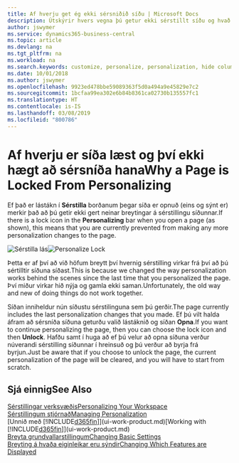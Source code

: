```yaml
---
title: Af hverju get ég ekki sérsniðið síðu | Microsoft Docs
description: Útskýrir hvers vegna þú getur ekki sérstillt síðu og hvað þú getur gert til að opna hana svo þú getir sérsniðið hana.
author: jswymer
ms.service: dynamics365-business-central
ms.topic: article
ms.devlang: na
ms.tgt_pltfrm: na
ms.workload: na
ms.search.keywords: customize, personalize, personalization, hide columns, remove fields, move fields
ms.date: 10/01/2018
ms.author: jswymer
ms.openlocfilehash: 9923ed478bbe59089363f5d0a494a9e45829e7c2
ms.sourcegitcommit: 1bcfaa99ea302e6b84b8361ca02730b135557fc1
ms.translationtype: HT
ms.contentlocale: is-IS
ms.lasthandoff: 03/08/2019
ms.locfileid: "800786"
---
```

# <a name="why-a-page-is-locked-from-personalizing"></a><span data-ttu-id="ccfbb-103">Af hverju er síða læst og því ekki hægt að sérsníða hana</span><span class="sxs-lookup"><span data-stu-id="ccfbb-103">Why a Page is Locked From Personalizing</span></span>
<span data-ttu-id="ccfbb-104">Ef það er lástákn í **Sérstilla** borðanum þegar síða er opnuð (eins og sýnt er) merkir það að þú getir ekki gert neinar breytingar á sérstillingu síðunnar.</span><span class="sxs-lookup"><span data-stu-id="ccfbb-104">If there is a lock icon in the **Personalizing** bar when you open a page (as shown), this means that you are currently prevented from making any more personalization changes to the page.</span></span>

<span data-ttu-id="ccfbb-105">![Sérstilla lás](media/personalization-locked.png "Sérstilla lás")</span><span class="sxs-lookup"><span data-stu-id="ccfbb-105">![Personalize Lock](media/personalization-locked.png "Personalize lock")</span></span>

<span data-ttu-id="ccfbb-106">Þetta er af því að við höfum breytt því hvernig sérstilling virkar frá því að þú sértilltir síðuna síðast.</span><span class="sxs-lookup"><span data-stu-id="ccfbb-106">This is because we changed the way personalization works behind the scenes since the last time that you personalized the page.</span></span> <span data-ttu-id="ccfbb-107">Því miður virkar hið nýja og gamla ekki saman.</span><span class="sxs-lookup"><span data-stu-id="ccfbb-107">Unfortunately, the old way and new of doing things do not work together.</span></span>

<span data-ttu-id="ccfbb-108">Síðan inniheldur nún síðustu sérstilinguna sem þú gerðir.</span><span class="sxs-lookup"><span data-stu-id="ccfbb-108">The page currently includes the last personalization changes that you made.</span></span> <span data-ttu-id="ccfbb-109">Ef þú vilt halda áfram að sérsníða síðuna geturðu valið lástáknið og síðan **Opna**.</span><span class="sxs-lookup"><span data-stu-id="ccfbb-109">If you want to continue personalizing the page, then you can choose the lock icon and then **Unlock**.</span></span> <span data-ttu-id="ccfbb-110">Hafðu samt í huga að ef þú velur að opna síðuna verður núverandi sérstilling síðunnar í hreinsuð og þú verður að byrja frá byrjun.</span><span class="sxs-lookup"><span data-stu-id="ccfbb-110">Just be aware that if you choose to unlock the page, the current personalization of the page will be cleared, and you will have to start from scratch.</span></span>


## <a name="see-also"></a><span data-ttu-id="ccfbb-111">Sjá einnig</span><span class="sxs-lookup"><span data-stu-id="ccfbb-111">See Also</span></span>
[<span data-ttu-id="ccfbb-112">Sérstillingar verksvæðis</span><span class="sxs-lookup"><span data-stu-id="ccfbb-112">Personalizing Your Workspace</span></span>](ui-personalization-manage.md)  
[<span data-ttu-id="ccfbb-113">Sérstillingum stjórnað</span><span class="sxs-lookup"><span data-stu-id="ccfbb-113">Managing Personalization</span></span>](ui-personalization-manage.md)  
<span data-ttu-id="ccfbb-114">[Unnið með [!INCLUDE[d365fin](includes/d365fin_md.md)]](ui-work-product.md)</span><span class="sxs-lookup"><span data-stu-id="ccfbb-114">[Working with [!INCLUDE[d365fin](includes/d365fin_md.md)]](ui-work-product.md)</span></span>  
[<span data-ttu-id="ccfbb-115">Breyta grundvallarstillingum</span><span class="sxs-lookup"><span data-stu-id="ccfbb-115">Changing Basic Settings</span></span>](ui-change-basic-settings.md)  
[<span data-ttu-id="ccfbb-116">Breyting á hvaða eiginleikar eru sýndir</span><span class="sxs-lookup"><span data-stu-id="ccfbb-116">Changing Which Features are Displayed</span></span>](ui-experiences.md)  
